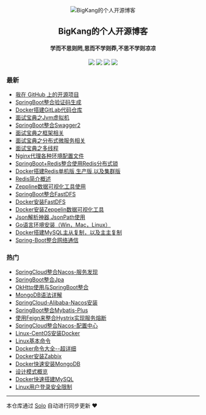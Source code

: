 <p align="center"><img alt="BigKang的个人开源博客" src="https://blog-kang.oss-cn-beijing.aliyuncs.com/UTOOLS1566810087770.png"></p><h2 align="center">
BigKang的个人开源博客
</h2>

<h4 align="center">学而不思则罔,思而不学则莽,不思不学则凉凉</h4>
<p align="center"><a title="BigKang的个人开源博客" target="_blank" href="https://github.com/YellowKang/solo-blog"><img src="https://img.shields.io/github/last-commit/YellowKang/solo-blog.svg?style=flat-square&color=FF9900"></a>
<a title="GitHub repo size in bytes" target="_blank" href="https://github.com/YellowKang/solo-blog"><img src="https://img.shields.io/github/repo-size/YellowKang/solo-blog.svg?style=flat-square"></a>
<a title="Solo Version" target="_blank" href="https://github.com/b3log/solo/releases"><img src="https://img.shields.io/badge/solo-3.6.4-f1e05a.svg?style=flat-square&color=blueviolet"></a>
<a title="Hits" target="_blank" href="https://github.com/b3log/hits"><img src="https://hits.b3log.org/YellowKang/solo-blog.svg"></a></p>

### 最新

* [我在 GitHub 上的开源项目](http://bigkang.club/my-github-repos)
* [SpringBoot整合验证码生成](http://bigkang.club/articles/2019/09/27/1569573655358.html)
* [Docker搭建GitLab代码仓库](http://bigkang.club/articles/2019/09/27/1569571452987.html)
* [面试宝典之Jvm虚拟机](http://bigkang.club/articles/2019/09/27/1569571066698.html)
* [SpringBoot整合Swagger2](http://bigkang.club/articles/2019/09/27/1569569892187.html)
* [面试宝典之框架相关](http://bigkang.club/articles/2019/09/09/1568026014397.html)
* [面试宝典之分布式微服务相关](http://bigkang.club/articles/2019/09/09/1568025311178.html)
* [面试宝典之多线程](http://bigkang.club/articles/2019/09/09/1568024170012.html)
* [Nginx代理各种环境配置文件](http://bigkang.club/articles/2019/09/09/1568018876916.html)
* [SpringBoot+Redis整合使用Redis分布式锁](http://bigkang.club/articles/2019/09/09/1567995920962.html)
* [Docker搭建Redis单机版,生产版,以及集群版](http://bigkang.club/articles/2019/09/09/1567995594941.html)
* [Redis简介概述](http://bigkang.club/articles/2019/09/06/1567760320440.html)
* [Zeppline数据可视化工具使用](http://bigkang.club/articles/2019/09/03/1567482272061.html)
* [SpringBoot整合FastDFS](http://bigkang.club/articles/2019/09/03/1567481698157.html)
* [Docker安装FastDFS](http://bigkang.club/articles/2019/09/03/1567480390060.html)
* [Docker安装Zeppelin数据可视化工具](http://bigkang.club/articles/2019/09/03/1567479996851.html)
* [Json解析神器,JsonPath使用](http://bigkang.club/articles/2019/09/03/1567479548641.html)
* [Go语言环境安装（Win，Mac，Linux）](http://bigkang.club/articles/2019/09/03/1567478753181.html)
* [Docker搭建MySQL主从复制，以及主主复制](http://bigkang.club/articles/2019/09/02/1567391604428.html)
* [Spring-Boot整合网络通信](http://bigkang.club/articles/2019/08/31/1567218931562.html)

### 热门

* [SpringCloud整合Nacos-服务发现](http://bigkang.club/articles/2019/08/26/1566811984802.html)
* [SpringBoot整合Jpa](http://bigkang.club/articles/2019/08/26/1566786598177.html)
* [OkHttp使用与SpringBoot整合](http://bigkang.club/articles/2019/08/27/1566900029373.html)
* [MongoDB语法详解](http://bigkang.club/articles/2019/08/27/1566902997744.html)
* [SpringCloud-Alibaba-Nacos安装](http://bigkang.club/articles/2019/08/26/1566809544493.html)
* [SpringBoot整合Mybatis-Plus](http://bigkang.club/articles/2019/08/26/1566802963766.html)
* [使用Feign来整合Hystrix实现服务熔断](http://bigkang.club/articles/2019/08/26/1566814965770.html)
* [SpringCloud整合Nacos-配置中心](http://bigkang.club/articles/2019/08/26/1566813347347.html)
* [Linux-CentOS安装Docker](http://bigkang.club/articles/2019/08/29/1567073633070.html)
* [Linux基本命令](http://bigkang.club/articles/2019/08/30/1567132211275.html)
* [Docker命令大全--超详细](http://bigkang.club/articles/2019/08/29/1567071906021.html)
* [Docker安装Zabbix](http://bigkang.club/articles/2019/08/28/1566985827883.html)
* [Docker快速安装MongoDB](http://bigkang.club/articles/2019/08/27/1566901696680.html)
* [设计模式概览](http://bigkang.club/articles/2019/08/29/1567069339419.html)
* [Docker快速搭建MySQL](http://bigkang.club/articles/2019/08/29/1567060727196.html)
* [Linux用户登录安全限制](http://bigkang.club/articles/2019/08/30/1567133037884.html)



---

本仓库通过 [Solo](https://github.com/b3log/solo) 自动进行同步更新 ❤️ 